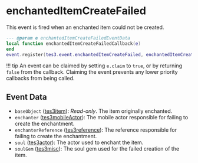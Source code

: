 <!---
	This file is autogenerated. Do not edit this file manually. Your changes will be ignored.
	More information: https://github.com/MWSE/MWSE/tree/master/docs
-->

# enchantedItemCreateFailed
<div class="search_terms" style="display: none">enchanteditemcreatefailed</div>

This event is fired when an enchanted item could not be created.

```lua
--- @param e enchantedItemCreateFailedEventData
local function enchantedItemCreateFailedCallback(e)
end
event.register(tes3.event.enchantedItemCreateFailed, enchantedItemCreateFailedCallback)
```

!!! tip
	An event can be claimed by setting `e.claim` to `true`, or by returning `false` from the callback. Claiming the event prevents any lower priority callbacks from being called.

## Event Data

* `baseObject` ([tes3item](../../types/tes3item)): *Read-only*. The item originally enchanted.
* `enchanter` ([tes3mobileActor](../../types/tes3mobileActor)): The mobile actor responsible for failing to create the enchantment.
* `enchanterReference` ([tes3reference](../../types/tes3reference)): The reference responsible for failing to create the enchantment.
* `soul` ([tes3actor](../../types/tes3actor)): The actor used to enchant the item.
* `soulGem` ([tes3misc](../../types/tes3misc)): The soul gem used for the failed creation of the item.

